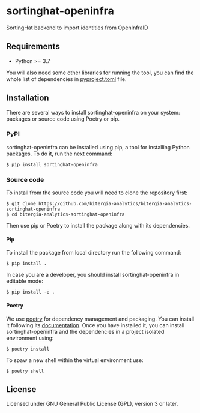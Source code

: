 # sortinghat-openinfra

SortingHat backend to import identities from OpenInfraID

## Requirements

 * Python >= 3.7

You will also need some other libraries for running the tool, you can find the
whole list of dependencies in [pyproject.toml](pyproject.toml) file.

## Installation

There are several ways to install sortinghat-openinfra on your system: packages or source 
code using Poetry or pip.

### PyPI

sortinghat-openinfra can be installed using pip, a tool for installing Python packages. 
To do it, run the next command:
```
$ pip install sortinghat-openinfra
```

### Source code

To install from the source code you will need to clone the repository first:
```
$ git clone https://github.com/bitergia-analytics/bitergia-analytics-sortinghat-openinfra
$ cd bitergia-analytics-sortinghat-openinfra
```

Then use pip or Poetry to install the package along with its dependencies.

#### Pip
To install the package from local directory run the following command:
```
$ pip install .
```
In case you are a developer, you should install sortinghat-openinfra in editable mode:
```
$ pip install -e .
```

#### Poetry
We use [poetry](https://python-poetry.org/) for dependency management and 
packaging. You can install it following its [documentation](https://python-poetry.org/docs/#installation).
Once you have installed it, you can install sortinghat-openinfra and the dependencies in 
a project isolated environment using:
```
$ poetry install
```
To spaw a new shell within the virtual environment use:
```
$ poetry shell
```

## License

Licensed under GNU General Public License (GPL), version 3 or later.
